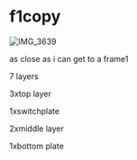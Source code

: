 # f1copy

![IMG_3639](https://user-images.githubusercontent.com/24196838/171417082-901128eb-8d1a-4980-aebf-e7eaf796b705.jpg)

as close as i can get to a frame1

7 layers

3xtop layer

1xswitchplate

2xmiddle layer

1xbottom plate
